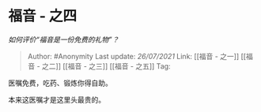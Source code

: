 # 福音 - 之四
*如何评价“福音是一份免费的礼物”？*

> Author: #Anonymity
> Last update: *26/07/2021*
> Link: [[福音 - 之一]] [[福音 - 之二]] [[福音 - 之三]] [[福音 - 之五]]
> Tag:

医嘱免费，吃药、锻炼你得自助。

本来这医嘱才是这里头最贵的。
